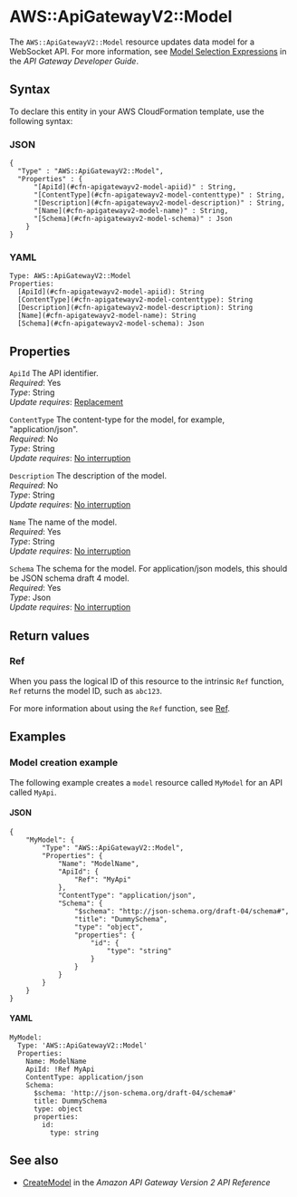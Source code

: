 # AWS::ApiGatewayV2::Model<a name="aws-resource-apigatewayv2-model"></a>

The `AWS::ApiGatewayV2::Model` resource updates data model for a WebSocket API\. For more information, see [Model Selection Expressions](https://docs.aws.amazon.com/apigateway/latest/developerguide/apigateway-websocket-api-selection-expressions.html#apigateway-websocket-api-model-selection-expressions) in the *API Gateway Developer Guide*\.

## Syntax<a name="aws-resource-apigatewayv2-model-syntax"></a>

To declare this entity in your AWS CloudFormation template, use the following syntax:

### JSON<a name="aws-resource-apigatewayv2-model-syntax.json"></a>

```
{
  "Type" : "AWS::ApiGatewayV2::Model",
  "Properties" : {
      "[ApiId](#cfn-apigatewayv2-model-apiid)" : String,
      "[ContentType](#cfn-apigatewayv2-model-contenttype)" : String,
      "[Description](#cfn-apigatewayv2-model-description)" : String,
      "[Name](#cfn-apigatewayv2-model-name)" : String,
      "[Schema](#cfn-apigatewayv2-model-schema)" : Json
    }
}
```

### YAML<a name="aws-resource-apigatewayv2-model-syntax.yaml"></a>

```
Type: AWS::ApiGatewayV2::Model
Properties: 
  [ApiId](#cfn-apigatewayv2-model-apiid): String
  [ContentType](#cfn-apigatewayv2-model-contenttype): String
  [Description](#cfn-apigatewayv2-model-description): String
  [Name](#cfn-apigatewayv2-model-name): String
  [Schema](#cfn-apigatewayv2-model-schema): Json
```

## Properties<a name="aws-resource-apigatewayv2-model-properties"></a>

`ApiId`  <a name="cfn-apigatewayv2-model-apiid"></a>
The API identifier\.  
*Required*: Yes  
*Type*: String  
*Update requires*: [Replacement](https://docs.aws.amazon.com/AWSCloudFormation/latest/UserGuide/using-cfn-updating-stacks-update-behaviors.html#update-replacement)

`ContentType`  <a name="cfn-apigatewayv2-model-contenttype"></a>
The content\-type for the model, for example, "application/json"\.  
*Required*: No  
*Type*: String  
*Update requires*: [No interruption](https://docs.aws.amazon.com/AWSCloudFormation/latest/UserGuide/using-cfn-updating-stacks-update-behaviors.html#update-no-interrupt)

`Description`  <a name="cfn-apigatewayv2-model-description"></a>
The description of the model\.  
*Required*: No  
*Type*: String  
*Update requires*: [No interruption](https://docs.aws.amazon.com/AWSCloudFormation/latest/UserGuide/using-cfn-updating-stacks-update-behaviors.html#update-no-interrupt)

`Name`  <a name="cfn-apigatewayv2-model-name"></a>
The name of the model\.  
*Required*: Yes  
*Type*: String  
*Update requires*: [No interruption](https://docs.aws.amazon.com/AWSCloudFormation/latest/UserGuide/using-cfn-updating-stacks-update-behaviors.html#update-no-interrupt)

`Schema`  <a name="cfn-apigatewayv2-model-schema"></a>
The schema for the model\. For application/json models, this should be JSON schema draft 4 model\.  
*Required*: Yes  
*Type*: Json  
*Update requires*: [No interruption](https://docs.aws.amazon.com/AWSCloudFormation/latest/UserGuide/using-cfn-updating-stacks-update-behaviors.html#update-no-interrupt)

## Return values<a name="aws-resource-apigatewayv2-model-return-values"></a>

### Ref<a name="aws-resource-apigatewayv2-model-return-values-ref"></a>

When you pass the logical ID of this resource to the intrinsic `Ref` function, `Ref` returns the model ID, such as `abc123`\.

For more information about using the `Ref` function, see [Ref](https://docs.aws.amazon.com/AWSCloudFormation/latest/UserGuide/intrinsic-function-reference-ref.html)\.

## Examples<a name="aws-resource-apigatewayv2-model--examples"></a>

### Model creation example<a name="aws-resource-apigatewayv2-model--examples--Model_creation_example"></a>

The following example creates a `model` resource called `MyModel` for an API called `MyApi`\.

#### JSON<a name="aws-resource-apigatewayv2-model--examples--Model_creation_example--json"></a>

```
{
    "MyModel": {
        "Type": "AWS::ApiGatewayV2::Model",
        "Properties": {
            "Name": "ModelName",
            "ApiId": {
                "Ref": "MyApi"
            },
            "ContentType": "application/json",
            "Schema": {
                "$schema": "http://json-schema.org/draft-04/schema#",
                "title": "DummySchema",
                "type": "object",
                "properties": {
                    "id": {
                        "type": "string"
                    }
                }
            }
        }
    }
}
```

#### YAML<a name="aws-resource-apigatewayv2-model--examples--Model_creation_example--yaml"></a>

```
MyModel:
  Type: 'AWS::ApiGatewayV2::Model'
  Properties:
    Name: ModelName
    ApiId: !Ref MyApi
    ContentType: application/json
    Schema:
      $schema: 'http://json-schema.org/draft-04/schema#'
      title: DummySchema
      type: object
      properties:
        id:
          type: string
```

## See also<a name="aws-resource-apigatewayv2-model--seealso"></a>
+ [CreateModel](https://docs.aws.amazon.com/apigatewayv2/latest/api-reference/apis-apiid-models.html#CreateModel) in the *Amazon API Gateway Version 2 API Reference*